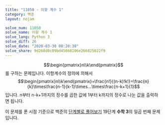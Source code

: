 ```yaml
---
title: "11050 - 이항 계수 1"
category: 백준
layout: nojam

solve_num: 11050
solve_name: 이항 계수 1
solve_lang: Python 3
solve_diff: 26
solve_date: "2020-03-30 00:20:38"
solve_share: 9d268d0c09bd45668106e266825022f9
---
```


$$\begin{pmatrix}n\\k\end{pmatrix}$$를 구하는 문제입니다. 이항계수의 정의에 의해서 $$\begin{pmatrix}n\\k\end{pmatrix}=\frac{n!}{(n-k)!k!}=\frac{n}{k}\times\frac{n-1}{k-1}\times...\times\frac{n-k+1}{1}$$입니다. n부터 n-k+1까지의 정수를 곱한 값에 1부터 k까지의 정수로 나눈 값을 출력하면 됩니다.

이 문제를 푼 시점 기준으로 백준의 [단계별로 풀어보기](http://noj.am/p/s) 19단계 **수학 3**의 일곱 번째 문제입니다.
